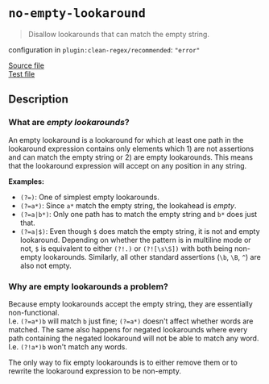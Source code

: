 # `no-empty-lookaround`

> Disallow lookarounds that can match the empty string.

configuration in `plugin:clean-regex/recommended`: `"error"`

<!-- prettier-ignore -->
[Source file](https://github.com/RunDevelopment/eslint-plugin-clean-regex/blob/master/lib/rules/no-empty-lookaround.js) <br> [Test file](https://github.com/RunDevelopment/eslint-plugin-clean-regex/blob/master/tests/lib/rules/no-empty-lookaround.js)

## Description

### What are _empty lookarounds_?

An empty lookaround is a lookaround for which at least one path in the
lookaround expression contains only elements which 1) are not assertions and can
match the empty string or 2) are empty lookarounds. This means that the
lookaround expression will accept on any position in any string.

**Examples:**

-   `(?=)`: One of simplest empty lookarounds.
-   `(?=a*)`: Since `a*` match the empty string, the lookahead is _empty_.
-   `(?=a|b*)`: Only one path has to match the empty string and `b*` does just
    that.
-   `(?=a|$)`: Even though `$` does match the empty string, it is not and empty
    lookaround. Depending on whether the pattern is in multiline mode or not,
    `$` is equivalent to either `(?!.)` or `(?![\s\S])` with both being
    non-empty lookarounds. Similarly, all other standard assertions (`\b`, `\B`,
    `^`) are also not empty.

### Why are empty lookarounds a problem?

Because empty lookarounds accept the empty string, they are essentially
non-functional. <br> I.e. `(?=a*)b` will match `b` just fine; `(?=a*)` doesn't
affect whether words are matched. The same also happens for negated lookarounds
where every path containing the negated lookaround will not be able to match any
word. I.e. `(?!a*)b` won't match any words.

The only way to fix empty lookarounds is to either remove them or to rewrite the
lookaround expression to be non-empty.
